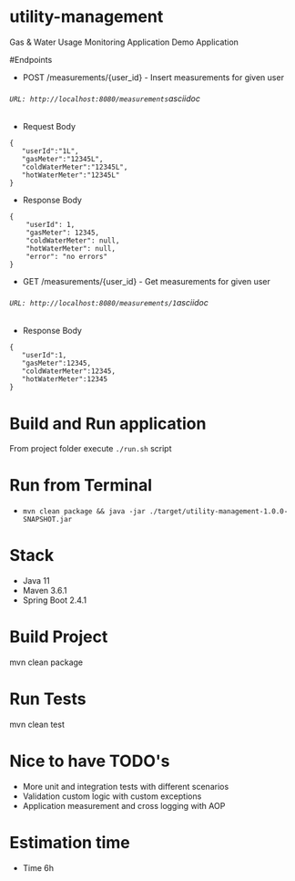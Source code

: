 # utility-management
Gas &amp; Water Usage Monitoring Application Demo Application

#Endpoints

* POST      /measurements/{user_id}                           - Insert measurements for given user
###### ```URL: http://localhost:8080/measurements```asciidoc

* Request Body
```asciidoc
{
   "userId":"1L",
   "gasMeter":"12345L",
   "coldWaterMeter":"12345L",
   "hotWaterMeter":"12345L"
}
```

* Response Body
```asciidoc
{
    "userId": 1,
    "gasMeter": 12345,
    "coldWaterMeter": null,
    "hotWaterMeter": null,
    "error": "no errors"
}
```

* GET       /measurements/{user_id}                           - Get measurements for given user
###### ```URL: http://localhost:8080/measurements/1```asciidoc
* Response Body

```asciidoc
{
   "userId":1,
   "gasMeter":12345,
   "coldWaterMeter":12345,
   "hotWaterMeter":12345
}
```

# Build and Run application
From project folder execute ```./run.sh``` script

# Run from Terminal
* ```mvn clean package && java -jar ./target/utility-management-1.0.0-SNAPSHOT.jar```

# Stack
* Java 11
* Maven 3.6.1
* Spring Boot 2.4.1

# Build Project
mvn clean package

# Run Tests
mvn clean test

# Nice to have TODO's
* More unit and integration tests with different scenarios
* Validation custom logic with custom exceptions
* Application measurement and cross logging with AOP

# Estimation time
* Time 6h